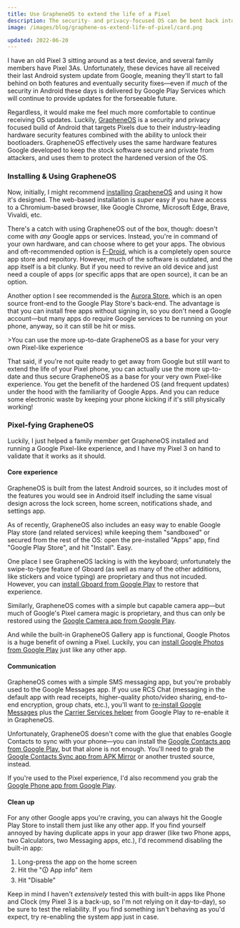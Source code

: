 ```yaml
---
title: Use GrapheneOS to extend the life of a Pixel
description: The security- and privacy-focused OS can be bent back into a Pixel experience
image: /images/blog/graphene-os-extend-life-of-pixel/card.png

updated: 2022-06-20
---
```


I have an old Pixel 3 sitting around as a test device, and several family members have Pixel 3As. Unfortunately, these devices have all received their last Android system update from Google, meaning they'll start to fall behind on both features and eventually security fixes—even if _much_ of the security in Android these days is delivered by Google Play Services which will continue to provide updates for the forseeable future.

Regardless, it would make me feel much more comfortable to continue receiving OS updates. Luckily, [GrapheneOS](https://grapheneos.org/) is a security and privacy focused build of Android that targets Pixels due to their industry-leading hardware security features combined with the ability to unlock their bootloaders. GrapheneOS effectively uses the same hardware features Google developed to keep the stock software secure and private from attackers, and uses them to protect the hardened version of the OS.

### Installing & Using GrapheneOS

Now, initially, I might recommend [installing GrapheneOS](https://grapheneos.org/install/web) and using it how it's designed. The web-based installation is _super_ easy if you have access to a Chromium-based browser, like Google Chrome, Microsoft Edge, Brave, Vivaldi, etc.

There's a catch with using GrapheneOS out of the box, though: doesn't come with _any_ Google apps or services. Instead, you're in command of your own hardware, and can choose where to get your apps. The obvious and oft-recommended option is [F-Droid](https://f-droid.org/), which is a completely open source app store and repoitory. However, much of the software is outdated, and the app itself is a bit clunky. But if you need to revive an old device and just need a couple of apps (or specific apps that are open source), it can be an option.

Another option I see recommended is the [Aurora Store](https://auroraoss.com/), which is an open source front-end to the Google Play Store's back-end. The advantage is that you can install free apps without signing in, so you don't need a Google account—but many apps do require Google services to be running on your phone, anyway, so it can still be hit or miss.

<aside markdown="1">
>You can use the more up-to-date GrapheneOS as a base for your very own Pixel-like experience
</aside>

That said, if you're not quite ready to get away from Google but still want to extend the life of your Pixel phone, you can actually use the more up-to-date and thus secure GrapheneOS as a base for your very own Pixel-like experience. You get the benefit of the hardened OS (and frequent updates) under the hood with the familiarity of Google Apps. And you can reduce some electronic waste by keeping your phone kicking if it's still physically working!

### Pixel-fying GrapheneOS

Luckily, I just helped a family member get GrapheneOS installed and running a Google Pixel-like experience, and I have my Pixel 3 on hand to validate that it works as it should.

#### Core experience

GrapheneOS is built from the latest Android sources, so it includes most of the features you would see in Android itself including the same visual design across the lock screen, home screen, notifications shade, and settings app.

As of recently, GrapheneOS also includes an easy way to enable Google Play store (and related services) while keeping them "sandboxed" or secured from the rest of the OS: open the pre-installed "Apps" app, find "Google Play Store", and hit "Install". Easy.

One place I see GrapheneOS lacking is with the keyboard; unfortunately the swipe-to-type feature of Gboard (as well as many of the other additions, like stickers and voice typing) are proprietary and thus not incuded. However, you can [install Gboard from Google Play](https://play.google.com/store/apps/details?id=com.google.android.inputmethod.latin) to restore that experience.

Similarly, GrapheneOS comes with a simple but capable camera app—but much of Google's Pixel camera magic is proprietary, and thus can only be restored using the [Google Camera app from Google Play](https://play.google.com/store/apps/details?id=com.google.android.GoogleCamera).

And while the built-in GrapheneOS Gallery app is functional, Google Photos is a huge benefit of owning a Pixel. Luckily, you can [install Google Photos from Google Play](https://play.google.com/store/apps/details?id=com.google.android.apps.photos) just like any other app.

#### Communication

GrapheneOS comes with a simple SMS messaging app, but you're probably used to the Google Messages app. If you use RCS Chat (messaging in the default app with read receipts, higher-quality photo/video sharing, end-to-end encryption, group chats, etc.), you'll want to [re-install Google Messages](https://play.google.com/store/apps/details?id=com.google.android.apps.messaging) plus the [Carrier Services helper](https://play.google.com/store/apps/details?id=com.google.android.ims) from Google Play to re-enable it in GrapheneOS.

Unfortunately, GrapheneOS doesn't come with the glue that enables Google Contacts to sync with your phone—you can install the [Google Contacts app from Google Play](https://play.google.com/store/apps/details?id=com.google.android.contacts), but that alone is not enough. You'll need to grab the [Google Contacts Sync app from APK Mirror](https://www.apkmirror.com/apk/google-inc/google-contacts-sync/) or another trusted source, instead.

If you're used to the Pixel experience, I'd also recommend you grab the [Google Phone app from Google Play](https://play.google.com/store/apps/details?id=com.google.android.dialer).

#### Clean up

For any other Google apps you're craving, you can always hit the Google Play Store to install them just like any other app. If you find yourself annoyed by having duplicate apps in your app drawer (like two Phone apps, two Calculators, two Messaging apps, etc.), I'd recommend disabling the built-in app:

1. Long-press the app on the home screen
2. Hit the "🛈 App info" item
3. Hit "Disable"

Keep in mind I haven't _extensively_ tested this with built-in apps like Phone and Clock (my Pixel 3 is a back-up, so I'm not relying on it day-to-day), so be sure to test the reliability. If you find something isn't behaving as you'd expect, try re-enabling the system app just in case.
